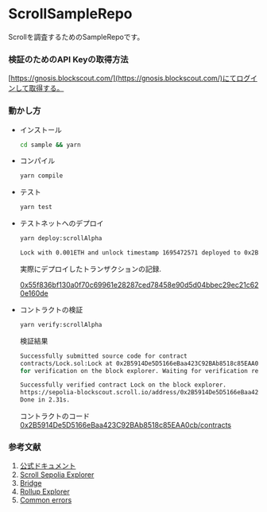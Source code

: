 # ScrollSampleRepo
Scrollを調査するためのSampleRepoです。

### 検証のためのAPI Keyの取得方法

[https://gnosis.blockscout.com/](https://gnosis.blockscout.com/)にてログインして取得する。

### 動かし方

- インストール
    ```bash
    cd sample && yarn
    ```

- コンパイル

    ```bash
    yarn compile
    ```

- テスト

    ```bash
    yarn test
    ```

- テストネットへのデプロイ

    ```bash
    yarn deploy:scrollAlpha
    ```

    ```bash
    Lock with 0.001ETH and unlock timestamp 1695472571 deployed to 0x2B5914De5D5166eBaa423C92BAb8518c85EAA0cb
    ```

    実際にデプロイしたトランザクションの記録. 

    [0x55f836bf130a0f70c69961e28287ced78458e90d5d04bbec29ec21c620e160de](https://scroll.l2scan.co/tx/0x55f836bf130a0f70c69961e28287ced78458e90d5d04bbec29ec21c620e160de)

- コントラクトの検証

    ```bash
    yarn verify:scrollAlpha
    ```

    検証結果

    ```bash
    Successfully submitted source code for contract 
    contracts/Lock.sol:Lock at 0x2B5914De5D5166eBaa423C92BAb8518c85EAA0cb
    for verification on the block explorer. Waiting for verification result...

    Successfully verified contract Lock on the block explorer.
    https://sepolia-blockscout.scroll.io/address/0x2B5914De5D5166eBaa423C92BAb8518c85EAA0cb#code
    Done in 2.31s.
    ```

    コントラクトのコード　　
    [0x2B5914De5D5166eBaa423C92BAb8518c85EAA0cb/contracts](https://sepolia-blockscout.scroll.io/address/0x2B5914De5D5166eBaa423C92BAb8518c85EAA0cb/contracts#address-tabs)

### 参考文献
1. [公式ドキュメント](https://guide.scroll.io/developers/developer-quickstart)
2. [Scroll Sepolia Explorer](https://sepolia-blockscout.scroll.io/)
3. [Bridge](https://scroll.io/bridge)
4. [Rollup Explorer](https://scroll.io/rollupscan?page=1&per_page=10)
5. [Common errors](https://docs.scroll.io/en/user-guide/common-errors/)